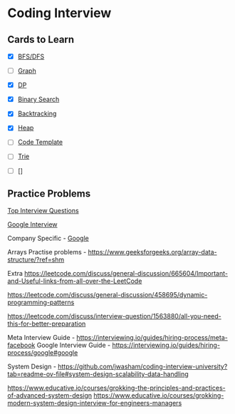 # Coding Interview


## Cards to Learn

   - [x] [BFS/DFS](https://leetcode.com/explore/learn/card/queue-stack/232/practical-application-stack/)

   - [ ] [Graph](https://leetcode.com/explore/learn/card/graph/)
  
   - [x] [DP](https://leetcode.com/explore/learn/card/dynamic-programming/)
   
   - [x] [Binary Search](https://leetcode.com/explore/learn/card/binary-search/136/template-analysis/935/)

   - [x] [Backtracking](https://leetcode.com/explore/learn/card/recursion-ii/470/divide-and-conquer/)

   - [x] [Heap](https://leetcode.com/explore/learn/card/heap/)
         
   - [ ] [Code Template](https://leetcode.com/explore/interview/card/cheatsheets/720/resources/4723/)
   - [ ] [Trie](https://leetcode.com/explore/learn/card/trie/)
   - [ ] []
  

## Practice Problems
  
[Top Interview Questions](https://leetcode.com/explore/interview/card/top-interview-questions-hard/)

[Google Interview](https://leetcode.com/explore/interview/card/google/)

Company Specific - [Google](https://leetcode.com/company/google/)

Arrays Practise problems - https://www.geeksforgeeks.org/array-data-structure/?ref=shm

Extra
   https://leetcode.com/discuss/general-discussion/665604/Important-and-Useful-links-from-all-over-the-LeetCode
   
   https://leetcode.com/discuss/general-discussion/458695/dynamic-programming-patterns
   
   https://leetcode.com/discuss/interview-question/1563880/all-you-need-this-for-better-preparation
   


Meta Interview Guide - https://interviewing.io/guides/hiring-process/meta-facebook
Google Interview Guide - https://interviewing.io/guides/hiring-process/google#google

System Design - https://github.com/jwasham/coding-interview-university?tab=readme-ov-file#system-design-scalability-data-handling

https://www.educative.io/courses/grokking-the-principles-and-practices-of-advanced-system-design
https://www.educative.io/courses/grokking-modern-system-design-interview-for-engineers-managers
